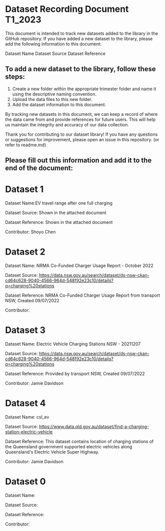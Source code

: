 # Dataset Recording Document T1_2023

This document is intended to track new datasets added to the library in the GitHub repository. If you have added a new dataset to the library, please add the following information to this document:

Dataset Name
Dataset Source
Dataset Reference

## To add a new dataset to the library, follow these steps:

1. Create a new folder within the appropriate trimester folder and name it using the descriptive naming convention.
2. Upload the data files to this new folder.
3. Add the dataset information to this document.

By tracking new datasets in this document, we can keep a record of where the data came from and provide references for future users. This will help us maintain the integrity and accuracy of our data collection.

Thank you for contributing to our dataset library! If you have any questions or suggestions for improvement, please open an issue in this repository. (or refer to readme.md)

## Please fill out this information and add it to the end of the document:

# Dataset 1

Dataset Name:EV travel range after one full charging

Dataset Source: Shown in the attached document

Dataset Reference: Shown in the attached document

Contributor: Shoyo Chen

# Dataset 2

Dataset Name: NRMA Co-Funded Charger Usage Report - October 2022

Dataset Source: https://data.nsw.gov.au/search/dataset/ds-nsw-ckan-cd64c628-9040-4566-964d-548f92e23c10/details?q=charging%20stations

Dataset Reference: NRMA Co-Funded Charger Usage Report from transport NSW, Created 09/07/2022

Contributor:

# Dataset 3

Dataset Name: Electric Vehicle Charging Stations NSW - 20211207

Dataset Source: https://data.nsw.gov.au/search/dataset/ds-nsw-ckan-cd64c628-9040-4566-964d-548f92e23c10/details?q=charging%20stations

Dataset Reference: Provided by transport NSW, Created 09/07/2022

Contributor: Jamie Davidson

# Dataset 4

Dataset Name: csl_ev

Dataset Source: https://www.data.qld.gov.au/dataset/find-a-charging-station-electric-vehicle

Dataset Reference: This dataset contains location of charging stations of the Queensland government supported electric vehicles along Queensland's Electric Vehicle Super Highway.

Contributor: Jamie Davidson

# Dataset 0

Dataset Name:

Dataset Source:

Dataset Reference:

Contributor:

